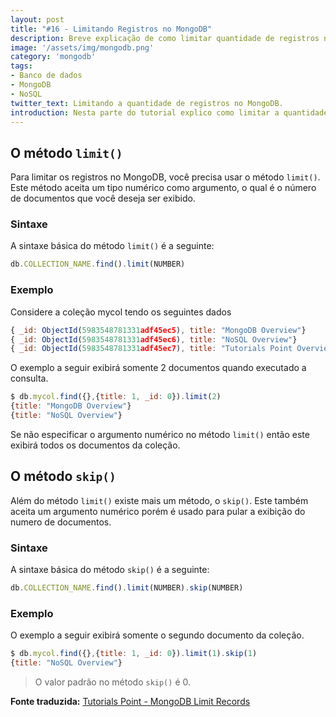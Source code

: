 ```yaml
---
layout: post
title: "#16 - Limitando Registros no MongoDB"
description: Breve explicação de como limitar quantidade de registros no MongoDB.
image: '/assets/img/mongodb.png'
category: 'mongodb'
tags:
- Banco de dados
- MongoDB
- NoSQL
twitter_text: Limitando a quantidade de registros no MongoDB.
introduction: Nesta parte do tutorial explico como limitar a quantidade de registros advindos do MongoDB.
---
```

## O método ```limit()```

Para limitar os registros no MongoDB, você precisa usar o método ```limit()```. Este método aceita um tipo numérico como argumento, o qual é o número de documentos que você deseja ser exibido.

### Sintaxe

A sintaxe básica do método ```limit()``` é a seguinte:

```js
db.COLLECTION_NAME.find().limit(NUMBER)
```

### Exemplo

Considere a coleção  mycol tendo os seguintes dados

```js
{ _id: ObjectId(5983548781331adf45ec5), title: "MongoDB Overview"}
{ _id: ObjectId(5983548781331adf45ec6), title: "NoSQL Overview"}
{ _id: ObjectId(5983548781331adf45ec7), title: "Tutorials Point Overview"}
```

O exemplo a seguir exibirá somente 2 documentos quando executado a consulta.

```js
$ db.mycol.find({},{title: 1, _id: 0}).limit(2)
{title: "MongoDB Overview"}
{title: "NoSQL Overview"}
```

Se não especificar o argumento numérico no método ```limit()``` então este exibirá todos os documentos da coleção.

## O método ```skip()```

Além do método ```limit()``` existe mais um método, o ```skip()```. Este também aceita um argumento numérico porém é usado para pular a exibição do numero de documentos.

### Sintaxe

A sintaxe básica do método ```skip()``` é a seguinte:

```js
db.COLLECTION_NAME.find().limit(NUMBER).skip(NUMBER)
```

### Exemplo

O exemplo a seguir exibirá somente o segundo documento da coleção.

```js
$ db.mycol.find({},{title: 1, _id: 0}).limit(1).skip(1)
{title: "NoSQL Overview"}
```

> O valor padrão no método ```skip()``` é 0.

**Fonte traduzida:** [Tutorials Point - MongoDB Limit Records](http://www.tutorialspoint.com/mongodb/mongodb_limit_record.htm)
